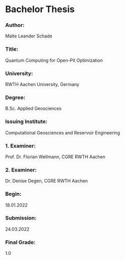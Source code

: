# Bachelor Thesis
### Author:
Malte Leander Schade
### Title:
Quantum Computing for Open-Pit Optimization
### University:
RWTH Aachen University, Germany
### Degree:
B.Sc. Applied Geosciences
### Issuing Institute:
Computational Geosciences and Reservoir Engineering
### 1. Examiner:
Prof. Dr. Florian Wellmann, CGRE RWTH Aachen
### 2. Examiner:
Dr. Denise Degen, CGRE RWTH Aachen
### Begin:
18.01.2022
### Submission:
24.03.2022
### Final Grade:
1.0
